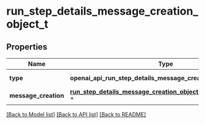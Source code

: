 # run_step_details_message_creation_object_t

## Properties
Name | Type | Description | Notes
------------ | ------------- | ------------- | -------------
**type** | **openai_api_run_step_details_message_creation_object_TYPE_e** | Always &#x60;message_creation&#x60;. | 
**message_creation** | [**run_step_details_message_creation_object_message_creation_t**](run_step_details_message_creation_object_message_creation.md) \* |  | 

[[Back to Model list]](../README.md#documentation-for-models) [[Back to API list]](../README.md#documentation-for-api-endpoints) [[Back to README]](../README.md)


